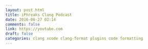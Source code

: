 ```yaml
---
layout: post.html
title: iPhreaks Clang Podcast
date: 2016-06-27 02:14
comments: false
link: https://youtube.com
draft: false
categories: clang xcode clang-format plugins code formatting
---
```

